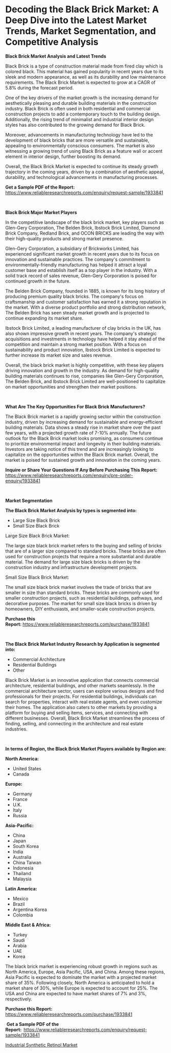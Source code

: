 <p><h1>Decoding the Black Brick Market: A Deep Dive into the Latest Market Trends, Market Segmentation, and Competitive Analysis</h1></p><p><strong>Black Brick Market Analysis and Latest Trends</strong></p>
<p><p>Black Brick is a type of construction material made from fired clay which is colored black. This material has gained popularity in recent years due to its sleek and modern appearance, as well as its durability and low maintenance requirements. The Black Brick Market is expected to grow at a CAGR of 5.8% during the forecast period.</p><p>One of the key drivers of the market growth is the increasing demand for aesthetically pleasing and durable building materials in the construction industry. Black Brick is often used in both residential and commercial construction projects to add a contemporary touch to the building design. Additionally, the rising trend of minimalist and industrial interior design styles has also contributed to the growing demand for Black Brick.</p><p>Moreover, advancements in manufacturing technology have led to the development of black bricks that are more versatile and sustainable, appealing to environmentally conscious consumers. The market is also witnessing a growing trend of using Black Brick as a feature wall or accent element in interior design, further boosting its demand.</p><p>Overall, the Black Brick Market is expected to continue its steady growth trajectory in the coming years, driven by a combination of aesthetic appeal, durability, and technological advancements in manufacturing processes.</p></p>
<p><strong>Get a Sample PDF of the Report:&nbsp;</strong> <a href="https://www.reliableresearchreports.com/enquiry/request-sample/1933841">https://www.reliableresearchreports.com/enquiry/request-sample/1933841</a></p>
<p>&nbsp;</p>
<p><strong>Black Brick Major Market Players</strong></p>
<p><p>In the competitive landscape of the black brick market, key players such as Glen-Gery Corporation, The Belden Brick, Ibstock Brick Limited, Diamond Brick Company, Redland Brick, and OCON BRICKS are leading the way with their high-quality products and strong market presence.</p><p>Glen-Gery Corporation, a subsidiary of Brickworks Limited, has experienced significant market growth in recent years due to its focus on innovation and sustainable practices. The company's commitment to environmentally-friendly manufacturing has helped it attract a loyal customer base and establish itself as a top player in the industry. With a solid track record of sales revenue, Glen-Gery Corporation is poised for continued growth in the future.</p><p>The Belden Brick Company, founded in 1885, is known for its long history of producing premium quality black bricks. The company's focus on craftsmanship and customer satisfaction has earned it a strong reputation in the market. With a diverse product portfolio and strong distribution network, The Belden Brick has seen steady market growth and is projected to continue expanding its market share.</p><p>Ibstock Brick Limited, a leading manufacturer of clay bricks in the UK, has also shown impressive growth in recent years. The company's strategic acquisitions and investments in technology have helped it stay ahead of the competition and maintain a strong market position. With a focus on sustainability and product innovation, Ibstock Brick Limited is expected to further increase its market size and sales revenue.</p><p>Overall, the black brick market is highly competitive, with these key players driving innovation and growth in the industry. As demand for high-quality building materials continues to rise, companies like Glen-Gery Corporation, The Belden Brick, and Ibstock Brick Limited are well-positioned to capitalize on market opportunities and strengthen their market positions.</p></p>
<p>&nbsp;</p>
<p><strong>What Are The Key Opportunities For Black Brick Manufacturers?</strong></p>
<p><p>The Black Brick market is a rapidly growing sector within the construction industry, driven by increasing demand for sustainable and energy-efficient building materials. Data shows a steady rise in market share over the past few years, with a projected growth rate of 7-10% annually. The future outlook for the Black Brick market looks promising, as consumers continue to prioritize environmental impact and longevity in their building materials. Investors are taking notice of this trend and are increasingly looking to capitalize on the opportunities within the Black Brick market. Overall, the market is poised for sustained growth and innovation in the coming years.</p></p>
<p><strong>Inquire or Share Your Questions If Any Before Purchasing This Report:</strong> <a href="https://www.reliableresearchreports.com/enquiry/pre-order-enquiry/1933841">https://www.reliableresearchreports.com/enquiry/pre-order-enquiry/1933841</a></p>
<p>&nbsp;</p>
<p><strong>Market Segmentation</strong></p>
<p><strong>The Black Brick Market Analysis by types is segmented into:</strong></p>
<p><ul><li>Large Size Black Brick</li><li>Small Size Black Brick</li></ul></p>
<p><p>Large Size Black Brick Market:</p><p>The large size black brick market refers to the buying and selling of bricks that are of a larger size compared to standard bricks. These bricks are often used for construction projects that require a more substantial and durable material. The demand for large size black bricks is driven by the construction industry and infrastructure development projects.</p><p>Small Size Black Brick Market:</p><p>The small size black brick market involves the trade of bricks that are smaller in size than standard bricks. These bricks are commonly used for smaller construction projects, such as residential buildings, pathways, and decorative purposes. The market for small size black bricks is driven by homeowners, DIY enthusiasts, and smaller-scale construction projects.</p></p>
<p><strong>Purchase this Report:&nbsp;</strong><a href="https://www.reliableresearchreports.com/purchase/1933841">https://www.reliableresearchreports.com/purchase/1933841</a></p>
<p>&nbsp;</p>
<p><strong>The Black Brick Market Industry Research by Application is segmented into:</strong></p>
<p><ul><li>Commercial Architecture</li><li>Residential Buildings</li><li>Other</li></ul></p>
<p><p>Black Brick Market is an innovative application that connects commercial architecture, residential buildings, and other markets seamlessly. In the commercial architecture sector, users can explore various designs and find professionals for their projects. For residential buildings, individuals can search for properties, interact with real estate agents, and even customize their homes. The application also caters to other markets by providing a platform for buying and selling items, services, and connecting with different businesses. Overall, Black Brick Market streamlines the process of finding, selling, and connecting in the architecture and real estate industries.</p></p>
<p>&nbsp;</p>
<p><strong>In terms of Region, the Black Brick Market Players available by Region are:</strong></p>
<p>
    <p> <strong> North America: </strong>
        <ul>
            <li>United States</li>
            <li>Canada</li>
        </ul>
        </p> 
    <p> <strong> Europe: </strong>
        <ul>
            <li>Germany</li>
            <li>France</li>
            <li>U.K.</li>
            <li>Italy</li>
            <li>Russia</li>
        </ul>
        </p> 
    <p> <strong> Asia-Pacific: </strong>
        <ul>
            <li>China</li>
            <li>Japan</li>
            <li>South Korea</li>
            <li>India</li>
            <li>Australia</li>
            <li>China Taiwan</li>
            <li>Indonesia</li>
            <li>Thailand</li>
            <li>Malaysia</li>
        </ul>
        </p> 
    <p> <strong> Latin America: </strong>
        <ul>
            <li>Mexico</li>
            <li>Brazil</li>
            <li>Argentina Korea</li>
            <li>Colombia</li>
        </ul>
        </p> 
    <p> <strong> Middle East & Africa: </strong>
        <ul>
            <li>Turkey</li>
            <li>Saudi</li>
            <li>Arabia</li>
            <li>UAE</li>
            <li>Korea</li>
        </ul>
    </p>
    </p>
<p><p>The black brick market is experiencing robust growth in regions such as North America, Europe, Asia Pacific, USA, and China. Among these regions, Asia Pacific is expected to dominate the market with a projected market share of 35%. Following closely, North America is anticipated to hold a market share of 30%, while Europe is expected to account for 25%. The USA and China are expected to have market shares of 7% and 3%, respectively.</p></p>
<p><strong>Purchase this Report: </strong><a href="https://www.reliableresearchreports.com/purchase/1933841">https://www.reliableresearchreports.com/purchase/1933841</a></p>
<p>&nbsp;<strong>Get a Sample PDF of the Report:&nbsp;&nbsp;</strong><a href="https://www.reliableresearchreports.com/enquiry/request-sample/1933841">https://www.reliableresearchreports.com/enquiry/request-sample/1933841</a></p>
<p><strong></strong></p>
<p><p><a href="https://bubble-tree-ea4.notion.site/Industrial-Synthetic-Retinol-Market-Provides-Detailed-Segmentation-of-this-Market-based-on-Type-App-71c42282e88b4aa3b464d986d45b2828">Industrial Synthetic Retinol Market</a></p></p>